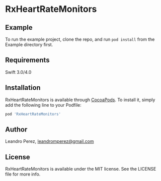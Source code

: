# RxHeartRateMonitors

<!--[![CI Status](http://img.shields.io/travis/Leandro Perez/RxHeartRateMonitors.svg?style=flat)](https://travis-ci.org/Leandro Perez/RxHeartRateMonitors)-->
<!--[![Version](https://img.shields.io/cocoapods/v/RxHeartRateMonitors.svg?style=flat)](http://cocoapods.org/pods/RxHeartRateMonitors)-->
<!--[![License](https://img.shields.io/cocoapods/l/RxHeartRateMonitors.svg?style=flat)](http://cocoapods.org/pods/RxHeartRateMonitors)-->
<!--[![Platform](https://img.shields.io/cocoapods/p/RxHeartRateMonitors.svg?style=flat)](http://cocoapods.org/pods/RxHeartRateMonitors)-->

## Example

To run the example project, clone the repo, and run `pod install` from the Example directory first.

## Requirements
Swift 3.0/4.0

## Installation

RxHeartRateMonitors is available through [CocoaPods](http://cocoapods.org). To install
it, simply add the following line to your Podfile:

```ruby
pod 'RxHeartRateMonitors'
```

## Author

Leandro Perez, leandromperez@gmail.com

## License

RxHeartRateMonitors is available under the MIT license. See the LICENSE file for more info.
